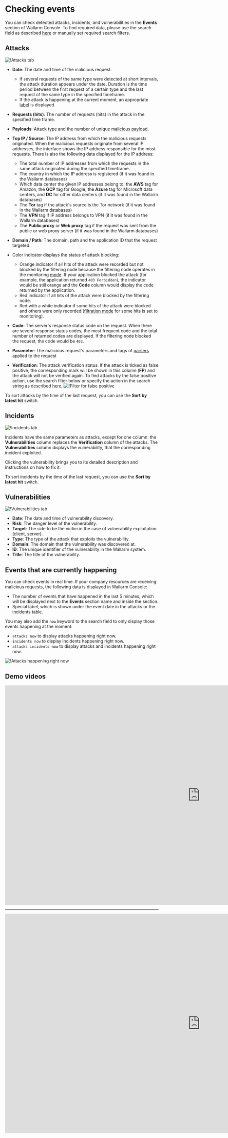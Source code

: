 [link-using-search]:    ../search-and-filters/use-search.md
[link-verify-attack]:   ../events/verify-attack.md
[link-check-vulns]:     ../vulnerabilities/check-vuln.md

[img-attacks-tab]:      ../../images/user-guides/events/check-attack.png
[img-current-attacks]:  ../../images/user-guides/events/current-attack.png
[img-incidents-tab]:    ../../images/user-guides/events/incident-vuln.png
[img-vulns-tab]:        ../../images/user-guides/events/check-vulns.png
[img-show-falsepositive]: ../../images/user-guides/events/filter-for-falsepositive.png
[use-search]:             ../search-and-filters/use-search.md
[search-by-attack-status]: ../search-and-filters/use-search.md#search-attacks-by-the-action

# Checking events

You can check detected attacks, incidents, and vulnerabilities in the **Events** section of Wallarm Console. To find required data, please use the search field as described [here][use-search] or manually set required search filters.

## Attacks

![!Attacks tab][img-attacks-tab]

* **Date**: The date and time of the malicious request.
    * If several requests of the same type were detected at short intervals, the attack duration appears under the date. Duration is the time period between the first request of a certain type and the last request of the same type in the specified timeframe. 
    * If the attack is happening at the current moment, an appropriate [label](#events-that-are-currently-happening) is displayed.
* **Requests (hits)**: The number of requests (hits) in the attack in the specified time frame. 
* **Payloads**: Attack type and the number of unique [malicious payload](../../glossary-en.md#malicious-payload). 
* **Top IP / Source**: The IP address from which the malicious requests originated. When the malicious requests originate from several IP addresses, the interface shows the IP address responsible for the most requests. There is also the following data displayed for the IP address:
     * The total number of IP addresses from which the requests in the same attack originated during the specified timeframe. 
     * The country in which the IP address is registered (if it was found in the Wallarm databases)
     * Which data center the given IP addresses belong to: the **AWS** tag for Amazon, the **GCP** tag for Google, the **Azure** tag for Microsoft data centers, and **DC** for other data centers (if it was found in the Wallarm databases)
     * The **Tor** tag if the attack's source is the Tor network (if it was found in the Wallarm databases)
     * The **VPN** tag if IP address belongs to VPN (if it was found in the Wallarm databases)
     * The **Public proxy** or **Web proxy** tag if the request was sent from the public or web proxy server (if it was found in the Wallarm databases)
* **Domain / Path**: The domain, path and the application ID that the request targeted.
* Color indicator displays the status of attack blocking:

     * Orange indicator if all hits of the attack were recorded but not blocked by the filtering node because the filtering node operates in the monitoring [mode](../../admin-en/configure-wallarm-mode.md). If your application blocked the attack (for example, the application returned `403 Forbidden`), the indicator would be still orange and the **Code** column would display the code returned by the application.
     * Red indicator if all hits of the attack were blocked by the filtering node.
     * Red with a white indicator if some hits of the attack were blocked and others were only recorded ([filtration mode](../../admin-en/configure-wallarm-mode.md) for some hits is set to monitoring).
* **Code**: The server's response status code on the request. When there are several response status codes, the most frequent code and the total number of returned codes are displayed. If the filtering node blocked the request, the code would be `403`.
* **Parameter**: The malicious request's parameters and tags of [parsers](../rules/request-processing.md) applied to the request
* **Verification**: The attack verification status. If the attack is ticked as false positive, the corresponding mark will be shown in this column (**FP**) and the attack will not be verified again. To find attacks by the false positive action, use the search filter below or specify the action in the search string as described [here][search-by-attack-status].
    ![!Filter for false positive][img-show-falsepositive]

To sort attacks by the time of the last request, you can use the **Sort by latest hit** switch.

## Incidents

![!Incidents tab][img-incidents-tab]

Incidents have the same parameters as attacks, except for one column: the **Vulnerabilities** column replaces the **Verification** column of the attacks. The **Vulnerabilities** column displays the vulnerability, that the corresponding incident exploited.

Clicking the vulnerability brings you to its detailed description and instructions on how to fix it.

To sort incidents by the time of the last request, you can use the **Sort by latest hit** switch.

## Vulnerabilities

![!Vulnerabilities tab][img-vulns-tab]

* **Date**: The date and time of vulnerability discovery.
* **Risk**: The danger level of the vulnerability.
* **Target**: The side to be the victim in the case of vulnerability exploitation (client, server).
* **Type**: The type of the attack that exploits the vulnerability.
* **Domain**: The domain that the vulnerability was discovered at.
* **ID**: The unique identifier of the vulnerability in the Wallarm system.
* **Title**: The title of the vulnerability.

## Events that are currently happening

You can check events in real time. If your company resources are receiving malicious requests, the following data is displayed in Wallarm Console:

* The number of events that have happened in the last 5 minutes, which will be displayed next to the **Events** section name and inside the section.
* Special label, which is shown under the event date in the attacks or the incidents table.

You may also add the `now` keyword to the search field to only display those events happening at the moment:

* `attacks now` to display attacks happening right now.
* `incidents now` to display incidents happening right now.
* `attacks incidents now` to display attacks and incidents happening right now.

![!Attacks happening right now][img-current-attacks]

## Demo videos

<div class="video-wrapper">
  <iframe width="1280" height="720" src="https://www.youtube.com/embed/rhigX3DEoZ8" frameborder="0" allow="accelerometer; autoplay; encrypted-media; gyroscope; picture-in-picture" allowfullscreen></iframe>
</div>

----------

<div class="video-wrapper">
  <iframe width="1280" height="720" src="https://www.youtube.com/embed/2DTtc46FsbI" frameborder="0" allow="accelerometer; autoplay; encrypted-media; gyroscope; picture-in-picture" allowfullscreen></iframe>
</div>